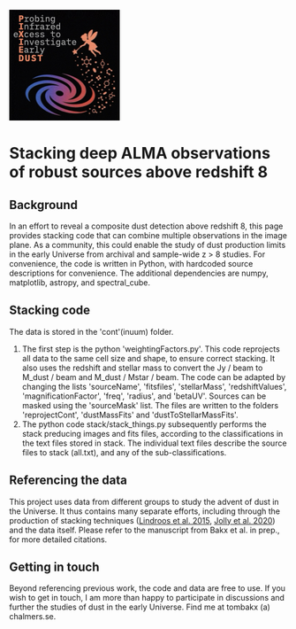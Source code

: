 ![Probing Infrared eXcess to Investigate Early DUST](pixiedust_logo.png "Title")
# Stacking deep ALMA observations of robust sources above redshift 8

## Background

In an effort to reveal a composite dust detection above redshift 8, this page provides stacking code that can combine multiple observations in the image plane. As a community, this could enable the study of dust production limits in the early Universe from archival and sample-wide z > 8 studies. For convenience, the code is written in Python, with hardcoded source descriptions for convenience. The additional dependencies are numpy, matplotlib, astropy, and spectral_cube. 

## Stacking code
The data is stored in the 'cont'(inuum) folder. 
1. The first step is the python 'weightingFactors.py'. This code reprojects all data to the same cell size and shape, to ensure correct stacking. It also uses the redshift and stellar mass to convert the Jy / beam to M_dust / beam and M_dust / Mstar / beam. The code can be adapted by changing the lists 'sourceName', 'fitsfiles', 'stellarMass', 'redshiftValues', 'magnificationFactor', 'freq', 'radius', and 'betaUV'. Sources can be masked using the 'sourceMask' list. The files are written to the folders 'reprojectCont', 'dustMassFits' and 'dustToStellarMassFits'.
2. The python code stack/stack_things.py subsequently performs the stack preducing images and fits files, according to the classifications in the text files stored in stack. The individual text files describe the source files to stack (all.txt), and any of the sub-classifications. 

## Referencing the data
This project uses data from different groups to study the advent of dust in the Universe. It thus contains many separate efforts, including through the production of stacking techniques ([Lindroos et al. 2015](https://ui.adsabs.harvard.edu/abs/2015MNRAS.446.3502L/abstract), [Jolly et al. 2020](https://ui.adsabs.harvard.edu/abs/2020MNRAS.499.3992J/abstract)) and the data itself. Please refer to the manuscript from Bakx et al. in prep., for more detailed citations.

## Getting in touch
Beyond referencing previous work, the code and data are free to use. If you wish to get in touch, I am more than happy to participate in discussions and further the studies of dust in the early Universe. Find me at tombakx (a) chalmers.se.